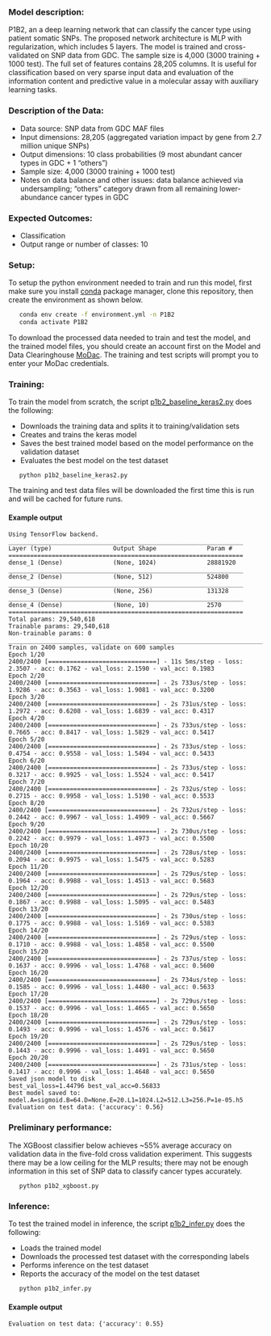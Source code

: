 ### Model description:
P1B2, an a deep learning network that can classify the cancer type using patient somatic SNPs.
The proposed network architecture is MLP with regularization, which includes 5 layers.
The model is trained and cross-validated on SNP data from GDC. The sample size is 4,000 (3000 training + 1000 test).
The full set of features contains 28,205 columns.
It is useful for classification based on very sparse input data and evaluation of the information content and predictive value in a molecular assay with auxiliary learning tasks.

### Description of the Data:
* Data source: SNP data from GDC MAF files
* Input dimensions: 28,205 (aggregated variation impact by gene from 2.7 million unique SNPs)
* Output dimensions: 10 class probabilities (9 most abundant cancer types in GDC + 1 “others”)
* Sample size: 4,000 (3000 training + 1000 test)
* Notes on data balance and other issues: data balance achieved via undersampling; “others” category drawn from all remaining lower-abundance cancer types in GDC

### Expected Outcomes:
* Classification
* Output range or number of classes: 10

### Setup:
To setup the python environment needed to train and run this model, first make sure you install [conda](https://docs.conda.io/en/latest/) package manager, clone this repository, then create the environment as shown below.

```bash
   conda env create -f environment.yml -n P1B2
   conda activate P1B2
   ```
   
To download the processed data needed to train and test the model, and the trained model files, you should create an account first on the Model and Data Clearinghouse [MoDac](modac.cancer.gov). The training and test scripts will prompt you to enter your MoDac credentials.

### Training:

To train the model from scratch, the script [p1b2_baseline_keras2.py](p1b2_baseline_keras2.py) does the following:
* Downloads the training data and splits it to training/validation sets
* Creates and trains the keras model
* Saves the best trained model based on the model performance on the validation dataset
* Evaluates the best model on the test dataset

```cd Pilot1/P1B2
   python p1b2_baseline_keras2.py
   ```
The training and test data files will be downloaded the first time this is run and will be cached for future runs.

#### Example output

```
Using TensorFlow backend.
_________________________________________________________________
Layer (type)                 Output Shape              Param #   
=================================================================
dense_1 (Dense)              (None, 1024)              28881920  
_________________________________________________________________
dense_2 (Dense)              (None, 512)               524800    
_________________________________________________________________
dense_3 (Dense)              (None, 256)               131328    
_________________________________________________________________
dense_4 (Dense)              (None, 10)                2570      
=================================================================
Total params: 29,540,618
Trainable params: 29,540,618
Non-trainable params: 0
____________________________________________________________________________________________________
Train on 2400 samples, validate on 600 samples
Epoch 1/20
2400/2400 [==============================] - 11s 5ms/step - loss: 2.3507 - acc: 0.1762 - val_loss: 2.1590 - val_acc: 0.1983
Epoch 2/20
2400/2400 [==============================] - 2s 733us/step - loss: 1.9286 - acc: 0.3563 - val_loss: 1.9081 - val_acc: 0.3200
Epoch 3/20
2400/2400 [==============================] - 2s 731us/step - loss: 1.2972 - acc: 0.6208 - val_loss: 1.6839 - val_acc: 0.4317
Epoch 4/20
2400/2400 [==============================] - 2s 733us/step - loss: 0.7665 - acc: 0.8417 - val_loss: 1.5829 - val_acc: 0.5417
Epoch 5/20
2400/2400 [==============================] - 2s 733us/step - loss: 0.4754 - acc: 0.9558 - val_loss: 1.5494 - val_acc: 0.5433
Epoch 6/20
2400/2400 [==============================] - 2s 733us/step - loss: 0.3217 - acc: 0.9925 - val_loss: 1.5524 - val_acc: 0.5417
Epoch 7/20
2400/2400 [==============================] - 2s 732us/step - loss: 0.2715 - acc: 0.9958 - val_loss: 1.5190 - val_acc: 0.5533
Epoch 8/20
2400/2400 [==============================] - 2s 732us/step - loss: 0.2442 - acc: 0.9967 - val_loss: 1.4909 - val_acc: 0.5667
Epoch 9/20
2400/2400 [==============================] - 2s 730us/step - loss: 0.2242 - acc: 0.9979 - val_loss: 1.4973 - val_acc: 0.5500
Epoch 10/20
2400/2400 [==============================] - 2s 728us/step - loss: 0.2094 - acc: 0.9975 - val_loss: 1.5475 - val_acc: 0.5283
Epoch 11/20
2400/2400 [==============================] - 2s 729us/step - loss: 0.1964 - acc: 0.9988 - val_loss: 1.4513 - val_acc: 0.5683
Epoch 12/20
2400/2400 [==============================] - 2s 729us/step - loss: 0.1867 - acc: 0.9988 - val_loss: 1.5095 - val_acc: 0.5483
Epoch 13/20
2400/2400 [==============================] - 2s 730us/step - loss: 0.1775 - acc: 0.9988 - val_loss: 1.5169 - val_acc: 0.5383
Epoch 14/20
2400/2400 [==============================] - 2s 729us/step - loss: 0.1710 - acc: 0.9988 - val_loss: 1.4858 - val_acc: 0.5500
Epoch 15/20
2400/2400 [==============================] - 2s 737us/step - loss: 0.1637 - acc: 0.9996 - val_loss: 1.4768 - val_acc: 0.5600
Epoch 16/20
2400/2400 [==============================] - 2s 734us/step - loss: 0.1585 - acc: 0.9996 - val_loss: 1.4480 - val_acc: 0.5633
Epoch 17/20
2400/2400 [==============================] - 2s 729us/step - loss: 0.1537 - acc: 0.9996 - val_loss: 1.4665 - val_acc: 0.5650
Epoch 18/20
2400/2400 [==============================] - 2s 729us/step - loss: 0.1493 - acc: 0.9996 - val_loss: 1.4576 - val_acc: 0.5617
Epoch 19/20
2400/2400 [==============================] - 2s 729us/step - loss: 0.1443 - acc: 0.9996 - val_loss: 1.4491 - val_acc: 0.5650
Epoch 20/20
2400/2400 [==============================] - 2s 731us/step - loss: 0.1417 - acc: 0.9996 - val_loss: 1.4648 - val_acc: 0.5650
Saved json model to disk
best_val_loss=1.44796 best_val_acc=0.56833
Best model saved to: model.A=sigmoid.B=64.D=None.E=20.L1=1024.L2=512.L3=256.P=1e-05.h5
Evaluation on test data: {'accuracy': 0.56}
```

### Preliminary performance:

The XGBoost classifier below achieves ~55% average accuracy on validation data in the five-fold cross validation experiment. This suggests there may be a low ceiling for the MLP results; there may not be enough information in this set of SNP data to classify cancer types accurately.

```cd Pilot1/P1B2
   python p1b2_xgboost.py
   ```

### Inference: 

To test the trained model in inference, the script [p1b2_infer.py](p1b2_infer.py) does the following:
* Loads the trained model
* Downloads the processed test dataset with the corresponding labels
* Performs inference on the test dataset
* Reports the accuracy of the model on the test dataset

```bash
   python p1b2_infer.py
   ```
#### Example output
```
Evaluation on test data: {'accuracy': 0.55}
```
